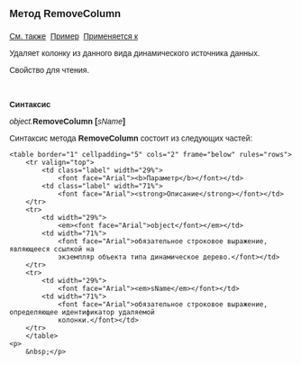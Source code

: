 <html>
<head>
<title>AsDataDesc\RemoveColumn</title>
</head>

<body>

<p><font size="4" face="Arial"><strong>Метод RemoveColumn<br>
<br>
</strong></font><font face="Arial"><a href="../AsDataDesc.html">См. 
также</a>&nbsp; <u>Пример</u>&nbsp; <a href="../AsDataDesc.html">Применяется 
к</a></font></p>

<p><font face="Arial">Удаляет колонку из данного вида динамического источника 
    данных.</font></p>

<p><font face="Arial">Свойство для чтения. </font></p>

<p class="label">&nbsp;</p>

<p class="label"><font face="Arial"><b>Синтаксис</b></font></p>

<p><font face="Arial"><em>object.</em><strong>RemoveColumn [</strong><em>sName</em><strong>]</strong></font></p>

<p><font face="Arial">Синтаксис метода <strong>RemoveColumn</strong>
состоит из следующих частей:</font></p>

    <table border="1" cellpadding="5" cols="2" frame="below" rules="rows">
        <tr valign="top">
            <td class="label" width="29%">
                <font face="Arial"><b>Параметр</b></font></td>
            <td class="label" width="71%">
                <font face="Arial"><strong>Описание</strong></font></td>
        </tr>
        <tr>
            <td width="29%">
                <em><font face="Arial">object</font></em></td>
            <td width="71%">
                <font face="Arial">обязательное строковое выражение, являющееся ссылкой на 
                экземпляр объекта типа динамическое дерево.</font></td>
        </tr>
        <tr>
            <td width="29%">
                <font face="Arial"><em>sName</em></font></td>
            <td width="71%">
                <font face="Arial">обязательное строковое выражение, определяющее идентификатор удаляемой 
                колонки.</font></td>
        </tr>
        </table>
    <p>
        &nbsp;</p>
</body>
</html>
